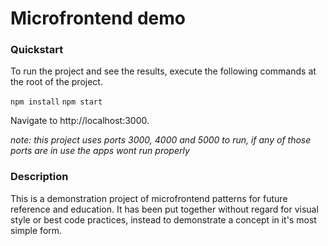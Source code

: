 # Microfrontend demo

### Quickstart

To run the project and see the results, execute the following commands at the root of the project.

`npm install`
`npm start`

Navigate to http://localhost:3000.

_note: this project uses ports 3000, 4000 and 5000 to run, if any of those ports are in use the apps wont run properly_

### Description

This is a demonstration project of microfrontend patterns for future reference and education. It has been put together without
regard for visual style or best code practices, instead to demonstrate a concept in it's most simple form.
